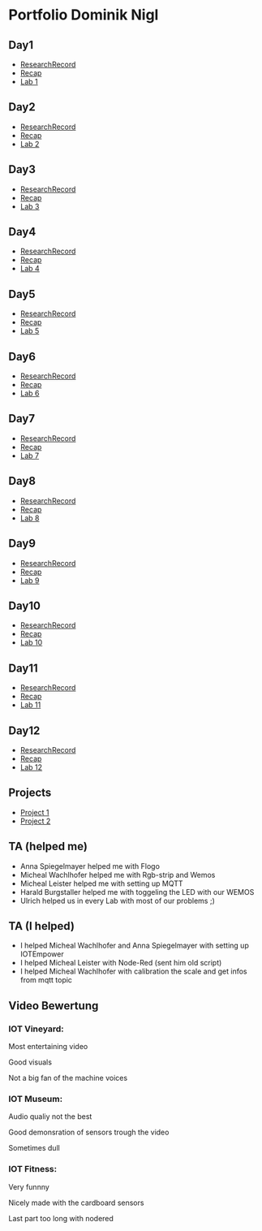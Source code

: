 # Portfolio Dominik Nigl
## Day1
+ [ResearchRecord](https://github.com/pasci199601815/IoTMadlmayrNigl/tree/master/Nigl/ResearchReports/Lecture01)
+ [Recap](https://github.com/pasci199601815/IoTMadlmayrNigl/tree/master/Nigl/Recaps/Lecture01)
+ [Lab 1](https://github.com/pasci199601815/IoTMadlmayrNigl/tree/master/Lab-Exercises/Lab01)
## Day2
+ [ResearchRecord](https://github.com/pasci199601815/IoTMadlmayrNigl/tree/master/Nigl/ResearchReports/Lecture02)
+ [Recap](https://github.com/pasci199601815/IoTMadlmayrNigl/tree/master/Nigl/Recaps/Lecture02)
+ [Lab 2](https://github.com/pasci199601815/IoTMadlmayrNigl/tree/master/Lab-Exercises/Lab02)
## Day3
+ [ResearchRecord](https://github.com/pasci199601815/IoTMadlmayrNigl/tree/master/Nigl/ResearchReports/Lecture03)
+ [Recap](https://github.com/pasci199601815/IoTMadlmayrNigl/tree/master/Nigl/Recaps/Lecture03)
+ [Lab 3](https://github.com/pasci199601815/IoTMadlmayrNigl/tree/master/Lab-Exercises/Lab03)
## Day4
+ [ResearchRecord](https://github.com/pasci199601815/IoTMadlmayrNigl/tree/master/Nigl/ResearchReports/Lecture04)
+ [Recap](https://github.com/pasci199601815/IoTMadlmayrNigl/tree/master/Nigl/Recaps/Lecture04)
+ [Lab 4](https://github.com/pasci199601815/IoTMadlmayrNigl/tree/master/Lab-Exercises/Lab04)
## Day5
+ [ResearchRecord](https://github.com/pasci199601815/IoTMadlmayrNigl/tree/master/Nigl/ResearchReports/Lecture05)
+ [Recap](https://github.com/pasci199601815/IoTMadlmayrNigl/tree/master/Nigl/Recaps/Lecture05)
+ [Lab 5](https://github.com/pasci199601815/IoTMadlmayrNigl/tree/master/Lab-Exercises/Lab05)
## Day6
+ [ResearchRecord](https://github.com/pasci199601815/IoTMadlmayrNigl/tree/master/Nigl/ResearchReports/Lecture06)
+ [Recap](https://github.com/pasci199601815/IoTMadlmayrNigl/tree/master/Nigl/Recaps/Lecture06)
+ [Lab 6](https://github.com/pasci199601815/IoTMadlmayrNigl/tree/master/Lab-Exercises/Lab06)
## Day7
+ [ResearchRecord](https://github.com/pasci199601815/IoTMadlmayrNigl/tree/master/Nigl/ResearchReports/Lecture07)
+ [Recap](https://github.com/pasci199601815/IoTMadlmayrNigl/tree/master/Nigl/Recaps/Lecture07)
+ [Lab 7](https://github.com/pasci199601815/IoTMadlmayrNigl/tree/master/Lab-Exercises/Lab07)
## Day8
+ [ResearchRecord](https://github.com/pasci199601815/IoTMadlmayrNigl/tree/master/Nigl/ResearchReports/Lecture08)
+ [Recap](https://github.com/pasci199601815/IoTMadlmayrNigl/tree/master/Nigl/Recaps/Lecture08)
+ [Lab 8](https://github.com/pasci199601815/IoTMadlmayrNigl/tree/master/Lab-Exercises/Lab08)
## Day9
+ [ResearchRecord](https://github.com/pasci199601815/IoTMadlmayrNigl/tree/master/Nigl/ResearchReports/Lecture09)
+ [Recap](https://github.com/pasci199601815/IoTMadlmayrNigl/tree/master/Nigl/Recaps/Lecture09)
+ [Lab 9](https://github.com/pasci199601815/IoTMadlmayrNigl/tree/master/Lab-Exercises/Lab09)
## Day10
+ [ResearchRecord](https://github.com/pasci199601815/IoTMadlmayrNigl/tree/master/Nigl/ResearchReports/Lecture10)
+ [Recap](https://github.com/pasci199601815/IoTMadlmayrNigl/tree/master/Nigl/Recaps/Lecture10)
+ [Lab 10](https://github.com/pasci199601815/IoTMadlmayrNigl/tree/master/Lab-Exercises/Lab10)
## Day11
+ [ResearchRecord](https://github.com/pasci199601815/IoTMadlmayrNigl/tree/master/Nigl/ResearchReports/Lecture11)
+ [Recap](https://github.com/pasci199601815/IoTMadlmayrNigl/tree/master/Nigl/Recaps/Lecture11)
+ [Lab 11](https://github.com/pasci199601815/IoTMadlmayrNigl/tree/master/Lab-Exercises/Lab11)
## Day12
+ [ResearchRecord](https://github.com/pasci199601815/IoTMadlmayrNigl/tree/master/Nigl/ResearchReports/Lecture12)
+ [Recap](https://github.com/pasci199601815/IoTMadlmayrNigl/tree/master/Nigl/Recaps/Lecture12)
+ [Lab 12](https://github.com/pasci199601815/IoTMadlmayrNigl/tree/master/Lab-Exercises/Lab12)
## Projects
+ [Project 1](https://github.com/pasci199601815/IoTMadlmayrNigl/tree/master/Project1)
+ [Project 2](https://drive.google.com/file/d/1mhy01Uc7yZ5n6DLwcsP5O0r23wMvCdMc/view?usp=drivesdk)
## TA (helped me)
+ Anna Spiegelmayer helped me with Flogo
+ Micheal Wachlhofer helped me with Rgb-strip and Wemos
+ Micheal Leister helped me with setting up MQTT
+ Harald Burgstaller helped me with toggeling the LED with our WEMOS
+ Ulrich helped us in every Lab with most of our problems ;)
## TA (I helped)
+ I helped Micheal Wachlhofer and Anna Spiegelmayer with setting up IOTEmpower
+ I helped Micheal Leister with Node-Red (sent him old script)
+ I helped Micheal Wachlhofer with calibration the scale and get infos from mqtt topic 

## Video Bewertung
### IOT Vineyard:
Most entertaining video

Good visuals

Not a big fan of the machine voices
### IOT Museum:
Audio qualiy not the best

Good demonsration of sensors trough the video

Sometimes dull
### IOT Fitness:
Very funnny

Nicely made with the cardboard sensors

Last part too long with nodered
